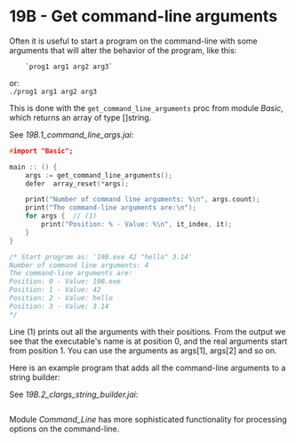 # 19B - Get command-line arguments

Often it is useful to start a program on the command-line with some arguments that will alter the behavior of the program, like this:

        `prog1 arg1 arg2 arg3`
or:     
        `./prog1 arg1 arg2 arg3`

This is done with the `get_command_line_arguments` proc from module _Basic_, which returns an array of type []string.

See *19B.1_command_line_args.jai*:
```c++
#import "Basic";

main :: () {
    args := get_command_line_arguments(); 
    defer  array_reset(*args);

    print("Number of command line arguments: %\n", args.count);
    print("The command-line arguments are:\n");
    for args {  // (1)
        print("Position: % - Value: %\n", it_index, it);
    }
}

/* Start program as: '19B.exe 42 "hello" 3.14'
Number of command line arguments: 4
The command-line arguments are:
Position: 0 - Value: 19B.exe
Position: 1 - Value: 42
Position: 2 - Value: hello
Position: 3 - Value: 3.14
*/
```

Line (1) prints out all the arguments with their positions. From the output we see that the executable's name is at position 0, and the real arguments start from position 1.
You can use the arguments as args[1], args[2] and so on.

Here is an example program that adds all the command-line arguments to a string builder:

See *19B.2_clargs_string_builder.jai*:
```c++
```

Module _Command_Line_ has more sophisticated functionality for processing options on the command-line.